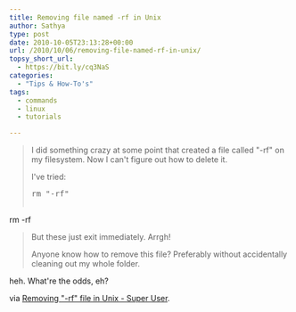 ```yaml
---
title: Removing file named -rf in Unix
author: Sathya
type: post
date: 2010-10-05T23:13:28+00:00
url: /2010/10/06/removing-file-named-rf-in-unix/
topsy_short_url:
  - https://bit.ly/cq3NaS
categories:
  - "Tips & How-To's"
tags:
  - commands
  - linux
  - tutorials

---
```

> I did something crazy at some point that created a file called "-rf" on my filesystem. Now I can't figure out how to delete it.
> 
> I've tried:
> 
> <pre>rm "-rf"
rm \-rf</pre>
> 
> But these just exit immediately. Arrgh!
> 
> Anyone know how to remove this file? Preferably without accidentally cleaning out my whole folder.

heh. What're the odds, eh?

via [Removing "-rf" file in Unix - Super User][1].

 [1]: https://superuser.com/q/196236/4377
